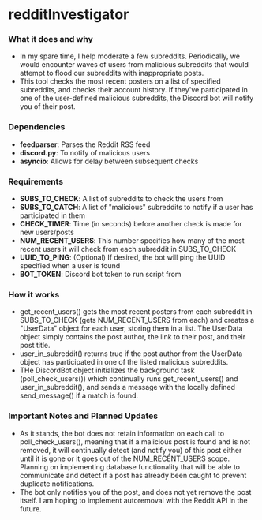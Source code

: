 # redditInvestigator

### What it does and why
- In my spare time, I help moderate a few subreddits. Periodically, we would encounter waves of users from malicious subreddits that would attempt to flood our subreddits with inappropriate posts.
- This tool checks the most recent posters on a list of specified subreddits, and checks their account history. If they've participated in one of the user-defined malicious subreddits, the Discord bot will notify you of their post.

### Dependencies
- **feedparser**: Parses the Reddit RSS feed
- **discord.py**: To notify of malicious users
- **asyncio**: Allows for delay between subsequent checks

### Requirements
- **SUBS_TO_CHECK**: A list of subreddits to check the users from
- **SUBS_TO_CATCH**: A list of "malicious" subreddits to notify if a user has participated in them
- **CHECK_TIMER**: Time (in seconds) before another check is made for new users/posts
- **NUM_RECENT_USERS**: This number specifies how many of the most recent users it will check from each subreddit in SUBS_TO_CHECK
- **UUID_TO_PING**: (Optional) If desired, the bot will ping the UUID specified when a user is found
- **BOT_TOKEN**: Discord bot token to run script from

### How it works
- get_recent_users() gets the most recent posters from each subreddit in SUBS_TO_CHECK (gets NUM_RECENT_USERS from each) and creates a "UserData" object for each user, storing them in a list. The UserData object simply contains the post author, the link to their post, and their post title.
- user_in_subreddit() returns true if the post author from the UserData object has participated in one of the listed malicious subreddits.
- THe DiscordBot object initializes the background task (poll_check_users()) which continually runs get_recent_users() and user_in_subreddit(), and sends a message with the locally defined send_message() if a match is found.

### Important Notes and Planned Updates
- As it stands, the bot does not retain information on each call to poll_check_users(), meaning that if a malicious post is found and is not removed, it will continually detect (and notify you) of this post either until it is gone or it goes out of the NUM_RECENT_USERS scope. Planning on implementing database functionality that will be able to communicate and detect if a post has already been caught to prevent duplicate notifications.
- The bot only notifies you of the post, and does not yet remove the post itself. I am hoping to implement autoremoval with the Reddit API in the future.
